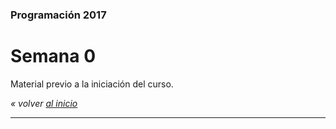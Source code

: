 ### Programación 2017
# Semana 0
Material previo a la iniciación del curso.

*« volver [al inicio](https://github.com/Franzel/UDD_Programacion_2017_1sem)*

---
